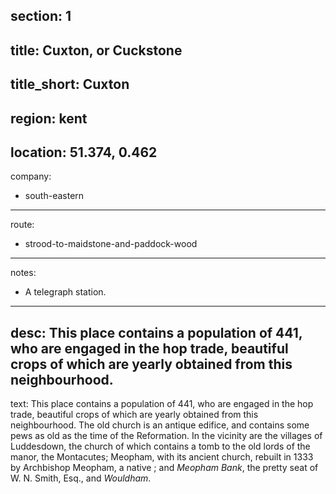 section: 1
----
title: Cuxton, or Cuckstone
----
title_short: Cuxton
----
region: kent
----
location: 51.374, 0.462
----
company:
- south-eastern
----
route:
- strood-to-maidstone-and-paddock-wood
----
notes:
- A telegraph station.
----
desc: This place contains a population of 441, who are engaged in the hop trade, beautiful crops of which are yearly obtained from this neighbourhood.
----
text: This place contains a population of 441, who are engaged in the hop trade, beautiful crops of which are yearly obtained from this neighbourhood. The old church is an antique edifice, and contains some pews as old as the time of the Reformation. In the vicinity are the villages of Luddesdown, the church of which contains a tomb to the old lords of the manor, the Montacutes; Meopham, with its ancient church, rebuilt in 1333 by Archbishop Meopham, a native ; and *Meopham Bank*, the pretty seat of W. N. Smith, Esq., and *Wouldham*.
